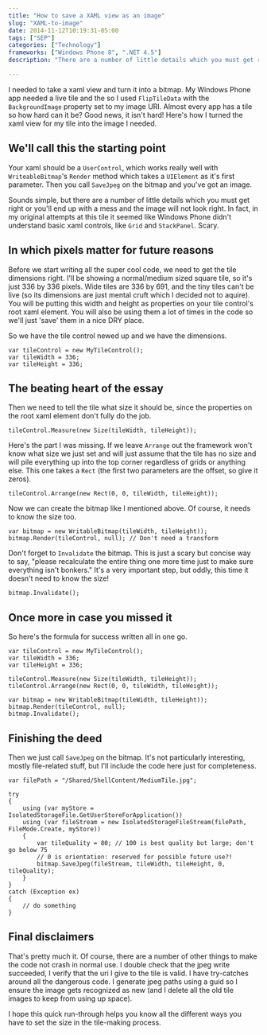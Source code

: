 ```yaml
---
title: "How to save a XAML view as an image"
slug: "XAML-to-image"
date: 2014-11-12T10:19:31-05:00
tags: ["SEP"]
categories: ["Technology"]
frameworks: ["Windows Phone 8", ".NET 4.5"]
description: "There are a number of little details which you must get right or you'll end up with a mess and the image will not look right."

---
```


I needed to take a xaml view and turn it into a bitmap. My Windows Phone app needed a live tile and the so I used `FlipTileData` with the `BackgroundImage` property set to my image URI. Almost every app has a tile so how hard can it be? Good news, it isn't hard! Here's how I turned the xaml view for my tile into the image I needed.

## We'll call this the starting point

Your xaml should be a `UserControl`, which works really well with `WriteableBitmap`'s `Render` method which takes a `UIElement` as it's first parameter. Then you call `SaveJpeg` on the bitmap and you've got an image.

Sounds simple, but there are a number of little details which you must get right or you'll end up with a mess and the image will not look right. In fact, in my original attempts at this tile it seemed like Windows Phone didn't understand basic xaml controls, like `Grid` and `StackPanel`. Scary.

## In which pixels matter for future reasons

Before we start writing all the super cool code, we need to get the tile dimensions right. I'll be showing a normal/medium sized square tile, so it's just 336 by 336 pixels. Wide tiles are 336 by 691, and the tiny tiles can't be live (so its dimensions are just mental cruft which I decided not to aquire). You will be putting this width and height as properties on your tile control's root xaml element. You will also be using them a lot of times in the code so we'll just 'save' them in a nice DRY place.

So we have the tile control newed up and we have the dimensions.

```
var tileControl = new MyTileControl();
var tileWidth = 336;
var tileHeight = 336;
```

## The beating heart of the essay

Then we need to tell the tile what size it should be, since the properties on the root xaml element don't fully do the job.

```
tileControl.Measure(new Size(tileWidth, tileHeight));
```

Here's the part I was missing. If we leave `Arrange` out the framework won't know what size we just set and will just assume that the tile has no size and will pile everything up into the top corner regardless of grids or anything else. This one takes a `Rect` (the first two parameters are the offset, so give it zeros).

```
tileControl.Arrange(new Rect(0, 0, tileWidth, tileHeight));
```

Now we can create the bitmap like I mentioned above. Of course, it needs to know the size too.

```
var bitmap = new WritableBitmap(tileWidth, tileHeight));
bitmap.Render(tileControl, null); // Don't need a transform
```

Don't forget to `Invalidate` the bitmap. This is just a scary but concise way to say, "please recalculate the entire thing one more time just to make sure everything isn't bonkers." It's a very important step, but oddly, this time it doesn't need to know the size!

```
bitmap.Invalidate();
```

## Once more in case you missed it

So here's the formula for success written all in one go.

```
var tileControl = new MyTileControl();
var tileWidth = 336;
var tileHeight = 336;

tileControl.Measure(new Size(tileWidth, tileHeight));
tileControl.Arrange(new Rect(0, 0, tileWidth, tileHeight));

var bitmap = new WritableBitmap(tileWidth, tileHeight));
bitmap.Render(tileControl, null);
bitmap.Invalidate();
```

## Finishing the deed

Then we just call `SaveJpeg` on the bitmap. It's not particularly interesting, mostly file-related stuff, but I'll include the code here just for completeness.

```
var filePath = "/Shared/ShellContent/MediumTile.jpg";

try
{
    using (var myStore = IsolatedStorageFile.GetUserStoreForApplication())
    using (var fileStream = new IsolatedStorageFileStream(filePath, FileMode.Create, myStore))
    {
        var tileQuality = 80; // 100 is best quality but large; don't go below 75
        // 0 is orientation: reserved for possible future use?!
        bitmap.SaveJpeg(fileStream, tileWidth, tileHeight, 0, tileQuality);
    }
}
catch (Exception ex)
{
    // do something
}
```

## Final disclaimers

That's pretty much it. Of course, there are a number of other things to make the code not crash in normal use. I double check that the jpeg write succeeded, I verify that the uri I give to the tile is valid. I have try-catches around all the dangerous code. I generate jpeg paths using a guid so I ensure the image gets recognized as new (and I delete all the old tile images to keep from using up space).

I hope this quick run-through helps you know all the different ways you have to set the size in the tile-making process.

